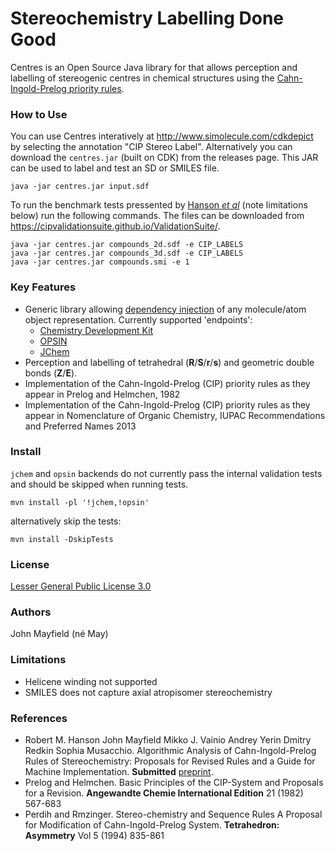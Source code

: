 # Stereochemistry Labelling Done Good

Centres is an Open Source Java library for that allows perception and labelling of stereogenic centres in chemical structures using the [Cahn-Ingold-Prelog priority rules](https://en.wikipedia.org/wiki/Cahn%E2%80%93Ingold%E2%80%93Prelog_priority_rules).

### How to Use

You can use Centres interatively at <a href="http://www.simolecule.com/cdkdepict">http://www.simolecule.com/cdkdepict</a> by selecting the annotation "CIP Stereo Label". Alternatively you can download the ``centres.jar`` (built on CDK) from the releases page. This JAR can be used to label and test an SD or SMILES file.

```
java -jar centres.jar input.sdf
```

To run the benchmark tests pressented by [Hanson *et al*](https://chemrxiv.org/articles/Algorithmic_Analysis_of_Cahn-Ingold-Prelog_Rules_of_Stereochemistry_Proposals_for_Revised_Rules_and_a_Guide_for_Machine_Implementation/6342881) (note limitations below) run the following commands. The files can be downloaded from https://cipvalidationsuite.github.io/ValidationSuite/.

```
java -jar centres.jar compounds_2d.sdf -e CIP_LABELS
java -jar centres.jar compounds_3d.sdf -e CIP_LABELS
java -jar centres.jar compounds.smi -e 1
```

### Key Features
* Generic library allowing [dependency injection](http://en.wikipedia.org/wiki/Dependency_injection) of any molecule/atom object representation. Currently
supported 'endpoints':
  * [Chemistry Development Kit](github.com/cdk/cdk)
  * [OPSIN](https://bitbucket.org/dan2097/opsin/)
  * [JChem](https://chemaxon.com/products/jchem-engines)
* Perception and labelling of tetrahedral (__R__/__S__/__r__/__s__) and geometric double bonds (__Z__/__E__).
* Implementation of the Cahn-Ingold-Prelog (CIP) priority rules as they appear in Prelog and Helmchen, 1982
* Implementation of the Cahn-Ingold-Prelog (CIP) priority rules as they appear in Nomenclature of Organic Chemistry, IUPAC Recommendations and Preferred Names 2013

### Install

`jchem` and `opsin` backends do not currently pass the internal validation tests and should be skipped when running tests.

```
mvn install -pl '!jchem,!opsin'
```

alternatively skip the tests:

```
mvn install -DskipTests
```

### License
[Lesser General Public License 3.0](http://www.gnu.org/licenses/lgpl.html)

### Authors
John Mayfield (né May)

### Limitations
 - Helicene winding not supported
 - SMILES does not capture axial atropisomer stereochemistry

### References
* Robert M. Hanson John Mayfield Mikko J. Vainio Andrey Yerin Dmitry Redkin Sophia Musacchio. Algorithmic Analysis of Cahn-Ingold-Prelog Rules of Stereochemistry: Proposals for Revised Rules and a Guide for Machine Implementation. __Submitted__ [preprint](https://chemrxiv.org/articles/Algorithmic_Analysis_of_Cahn-Ingold-Prelog_Rules_of_Stereochemistry_Proposals_for_Revised_Rules_and_a_Guide_for_Machine_Implementation/6342881).
* Prelog and Helmchen. Basic Principles of the CIP-System and Proposals for a Revision. __Angewandte Chemie International Edition__ 21 (1982) 567-683
* Perdih and Rmzinger. Stereo-chemistry and Sequence Rules A Proposal for Modification of Cahn-Ingold-Prelog System. __Tetrahedron: Asymmetry__ Vol 5 (1994) 835-861
